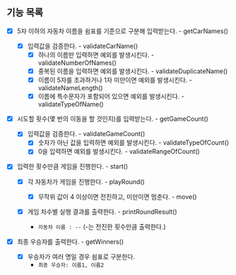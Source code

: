 ## 기능 목록

- [x] 5자 이하의 자동차 이름을 쉼표를 기준으로 구분해 입력받는다. - getCarNames()

  - [x] 입력값을 검증한다. - validateCarName()
    - [x] 하나의 이름만 입력하면 예외를 발생시킨다. - validateNumberOfNames()
    - [x] 중복된 이름을 입력하면 예외를 발생시킨다. - validateDuplicateName()
    - [x] 이름이 5자를 초과하거나 1자 미만이면 예외를 발생시킨다. - validateNameLength()
    - [x] 이름에 특수문자가 포함되어 있으면 예외를 발생시킨다. - validateTypeOfName()

- [x] 시도할 횟수(몇 번의 이동을 할 것인지)를 입력받는다. - getGameCount()

  - [x] 입력값을 검증한다. - validateGameCount()
    - [x] 숫자가 아닌 값을 입력하면 예외를 발생시킨다. - validateTypeOfCount()
    - [x] 0을 입력하면 예외를 발생시킨다. - validateRangeOfCount()

- [x] 입력한 횟수만큼 게임을 진행한다. - start()

  - [x] 각 자동차가 게임을 진행한다. - playRound()

    - [x] 무작위 값이 4 이상이면 전진하고, 미만이면 멈춘다. - move()

  - [x] 게임 차수별 실행 결과를 출력한다. - printRoundResult()
    - `자동차 이름 : --` (-는 전진한 횟수만큼 출력한다.)

- [x] 최종 우승자를 출력한다. - getWinners()
  - [x] 우승자가 여러 명일 경우 쉼표로 구분한다.
    - `최종 우승자: 이름1, 이름2`
